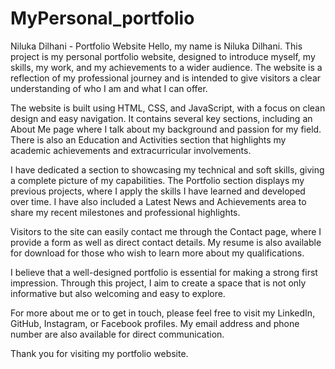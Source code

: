 # MyPersonal_portfolio
Niluka Dilhani - Portfolio Website
Hello, my name is Niluka Dilhani. This project is my personal portfolio website, designed to introduce myself, my skills, my work, and my achievements to a wider audience. The website is a reflection of my professional journey and is intended to give visitors a clear understanding of who I am and what I can offer.

The website is built using HTML, CSS, and JavaScript, with a focus on clean design and easy navigation. It contains several key sections, including an About Me page where I talk about my background and passion for my field. There is also an Education and Activities section that highlights my academic achievements and extracurricular involvements.

I have dedicated a section to showcasing my technical and soft skills, giving a complete picture of my capabilities. The Portfolio section displays my previous projects, where I apply the skills I have learned and developed over time. I have also included a Latest News and Achievements area to share my recent milestones and professional highlights.

Visitors to the site can easily contact me through the Contact page, where I provide a form as well as direct contact details. My resume is also available for download for those who wish to learn more about my qualifications.

I believe that a well-designed portfolio is essential for making a strong first impression. Through this project, I aim to create a space that is not only informative but also welcoming and easy to explore.

For more about me or to get in touch, please feel free to visit my LinkedIn, GitHub, Instagram, or Facebook profiles. My email address and phone number are also available for direct communication.

Thank you for visiting my portfolio website.
